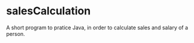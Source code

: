 # salesCalculation

A short program to pratice Java, in order to calculate sales and salary of a person.
